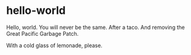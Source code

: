 # hello-world
Hello, world. You will never be the same. After a taco. And removing the Great Pacific Garbage Patch.

With a cold glass of lemonade, please.
